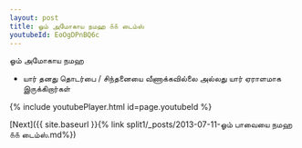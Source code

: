 ```yaml
---
layout: post
title: ஓம் அமோகாய நமஹ ௧௧ டைம்ஸ்
youtubeId: EoOgDPnBQ6c
---
```

 
 
 ஓம் அமோகாய நமஹ  
 
 -  யார் தனது தொடர்பை / சிந்தனையை வீணாக்கவில்லை அல்லது யார் ஏராளமாக இருக்கிறார்கள் 
 
  
 
  
 
 
 
 
 
 


{% include youtubePlayer.html id=page.youtubeId %}
 
[Next]({{ site.baseurl }}{% link  split1/_posts/2013-07-11-ஓம் பாவையை நமஹ ௧௧ டைம்ஸ்.md%})
 
